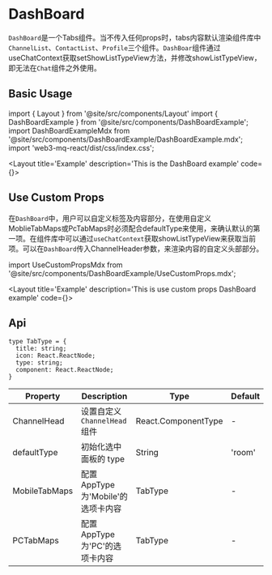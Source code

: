 # DashBoard

`DashBoard`是一个Tabs组件。当不传入任何props时，tabs内容默认渲染组件库中`ChannelList`、`ContactList`、`Profile`三个组件。`DashBoar`组件通过useChatContext获取setShowListTypeView方法，并修改showListTypeView，即无法在`Chat`组件之外使用。

## Basic Usage

import { Layout } from '@site/src/components/Layout'
import { DashBoardExample } from '@site/src/components/DashBoardExample';
import DashBoardExampleMdx from '@site/src/components/DashBoardExample/DashBoardExample.mdx';
import 'web3-mq-react/dist/css/index.css';

<Layout
title='Example'
description='This is the DashBoard example'
code={<DashBoardExampleMdx />}>
<DashBoardExample />
</Layout>

## Use Custom Props
在`DashBoard`中，用户可以自定义标签及内容部分，在使用自定义MoblieTabMaps或PcTabMaps时必须配合defaultType来使用，来确认默认的第一项。在组件库中可以通过`useChatContext`获取showListTypeView来获取当前项。可以在`DashBoard`传入ChannelHeader参数，来渲染内容的自定义头部部分。

import UseCustomPropsMdx from '@site/src/components/DashBoardExample/UseCustomProps.mdx';

<Layout
title='Example'
description='This is use custom props DashBoard example'
code={<UseCustomPropsMdx />}>
<DashBoardExample type='custom' />
</Layout>

## Api

```tsx
type TabType = {
  title: string;
  icon: React.ReactNode;
  type: string;
  component: React.ReactNode;
}
```

| Property       | Description                            | Type               | Default |
| -------------- | -------------------------------------- | ------------------ | ------- |
| ChannelHead    | 设置自定义`ChannelHead`组件              | React.ComponentType |   -     |
| defaultType    | 初始化选中面板的 type                     | String             | 'room'  |
| MobileTabMaps  | 配置AppType为'Mobile'的选项卡内容         | TabType            |   -     |
| PCTabMaps      | 配置AppType为'PC'的选项卡内容             | TabType            |   -     |
